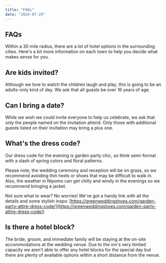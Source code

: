 ```yaml
---
title: "FAQs"
date: "2024-07-29"
---
```


## FAQs

Within a 30 mile radius, there are a lot of hotel options in the surrounding cities. Here's a bit more information on each town to help you decide what makes sense for you.

## Are kids invited?

Although we love to watch the children laugh and play, this is going to be an adults-only kind of day. We ask that all guests be over 16 years of age.

## Can I bring a date?

While we wish we could invite everyone to help us celebrate, we ask that only the people named on the invitation attend. Only those with additional guests listed on their invitation may bring a plus one.

## What's the dress code?

Our dress code for the evening is garden party chic, so think semi-formal with a slash of spring colors and floral patterns.

Please note, the wedding ceremony and reception will be on grass, so we recommend avoiding thin heels or shoes that may be difficult to walk in. Also, the weather in Nipomo can get chilly and windy in the evenings so we recommend bringing a jacket.

Not sure what to wear? No worries! We've got a handy link with all the details and some stylish inspo: [https://greenweddingshoes.com/garden-party-attire-dress-code/](https://greenweddingshoes.com/garden-party-attire-dress-code/)

## Is there a hotel block?

The bride, groom, and immediate family will be staying at the on-site accommodations at the wedding venue. Due to the inn's very limited capacity we aren't able to offer any hotel blocks for the special day but there are plenty of available options within a short distance from the venue.

